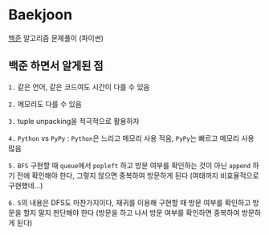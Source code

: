 # Baekjoon
[백준](https://www.acmicpc.net/) 알고리즘 문제풀이 (파이썬)

## 백준 하면서 알게된 점

`1.` 같은 언어, 같은 코드여도 시간이 다를 수 있음

`2.` 메모리도 다를 수 있음

`3.` tuple unpacking을 적극적으로 활용하자

`4.` `Python` vs `PyPy` : `Python`은 느리고 메모리 사용 적음, `PyPy`는 빠르고 메모리 사용 많음 

`5.` `BFS` 구현할 때 `queue`에서 `popleft` 하고 방문 여부를 확인하는 것이 아닌 `append` 하기 전에 확인해야 한다, 그렇지 않으면 중복하여 방문하게 된다 (여태까지 비효율적으로 구현했네...)

`6.` `5`의 내용은 DFS도 마찬가지이다, 재귀를 이용해 구현할 때 방문 여부를 확인하고 방문을 할지 말지 판단해야 한다 (방문을 하고 나서 방문 여부를 확인하면 중복하여 방문하게 된다)
